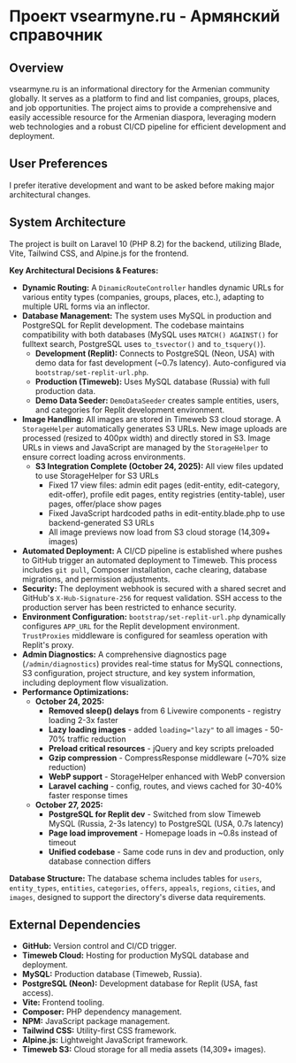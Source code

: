 # Проект vsearmyne.ru - Армянский справочник

## Overview
vsearmyne.ru is an informational directory for the Armenian community globally. It serves as a platform to find and list companies, groups, places, and job opportunities. The project aims to provide a comprehensive and easily accessible resource for the Armenian diaspora, leveraging modern web technologies and a robust CI/CD pipeline for efficient development and deployment.

## User Preferences
I prefer iterative development and want to be asked before making major architectural changes.

## System Architecture
The project is built on Laravel 10 (PHP 8.2) for the backend, utilizing Blade, Vite, Tailwind CSS, and Alpine.js for the frontend.

**Key Architectural Decisions & Features:**
*   **Dynamic Routing:** A `DinamicRouteController` handles dynamic URLs for various entity types (companies, groups, places, etc.), adapting to multiple URL forms via an inflector.
*   **Database Management:** The system uses MySQL in production and PostgreSQL for Replit development. The codebase maintains compatibility with both databases (MySQL uses `MATCH() AGAINST()` for fulltext search, PostgreSQL uses `to_tsvector()` and `to_tsquery()`).
    *   **Development (Replit):** Connects to PostgreSQL (Neon, USA) with demo data for fast development (~0.7s latency). Auto-configured via `bootstrap/set-replit-url.php`.
    *   **Production (Timeweb):** Uses MySQL database (Russia) with full production data.
    *   **Demo Data Seeder:** `DemoDataSeeder` creates sample entities, users, and categories for Replit development environment.
*   **Image Handling:** All images are stored in Timeweb S3 cloud storage. A `StorageHelper` automatically generates S3 URLs. New image uploads are processed (resized to 400px width) and directly stored in S3. Image URLs in views and JavaScript are managed by the `StorageHelper` to ensure correct loading across environments.
    *   **S3 Integration Complete (October 24, 2025):** All view files updated to use StorageHelper for S3 URLs
        - Fixed 17 view files: admin edit pages (edit-entity, edit-category, edit-offer), profile edit pages, entity registries (entity-table), user pages, offer/place show pages
        - Fixed JavaScript hardcoded paths in edit-entity.blade.php to use backend-generated S3 URLs
        - All image previews now load from S3 cloud storage (14,309+ images)
*   **Automated Deployment:** A CI/CD pipeline is established where pushes to GitHub trigger an automated deployment to Timeweb. This process includes `git pull`, Composer installation, cache clearing, database migrations, and permission adjustments.
*   **Security:** The deployment webhook is secured with a shared secret and GitHub's `X-Hub-Signature-256` for request validation. SSH access to the production server has been restricted to enhance security.
*   **Environment Configuration:** `bootstrap/set-replit-url.php` dynamically configures `APP_URL` for the Replit development environment. `TrustProxies` middleware is configured for seamless operation with Replit's proxy.
*   **Admin Diagnostics:** A comprehensive diagnostics page (`/admin/diagnostics`) provides real-time status for MySQL connections, S3 configuration, project structure, and key system information, including deployment flow visualization.
*   **Performance Optimizations:**
    - **October 24, 2025:**
        - **Removed sleep() delays** from 6 Livewire components - registry loading 2-3x faster
        - **Lazy loading images** - added `loading="lazy"` to all images - 50-70% traffic reduction
        - **Preload critical resources** - jQuery and key scripts preloaded
        - **Gzip compression** - CompressResponse middleware (~70% size reduction)
        - **WebP support** - StorageHelper enhanced with WebP conversion
        - **Laravel caching** - config, routes, and views cached for 30-40% faster response times
    - **October 27, 2025:**
        - **PostgreSQL for Replit dev** - Switched from slow Timeweb MySQL (Russia, 2-3s latency) to PostgreSQL (USA, 0.7s latency)
        - **Page load improvement** - Homepage loads in ~0.8s instead of timeout
        - **Unified codebase** - Same code runs in dev and production, only database connection differs

**Database Structure:**
The database schema includes tables for `users`, `entity_types`, `entities`, `categories`, `offers`, `appeals`, `regions`, `cities`, and `images`, designed to support the directory's diverse data requirements.

## External Dependencies
*   **GitHub:** Version control and CI/CD trigger.
*   **Timeweb Cloud:** Hosting for production MySQL database and deployment.
*   **MySQL:** Production database (Timeweb, Russia).
*   **PostgreSQL (Neon):** Development database for Replit (USA, fast access).
*   **Vite:** Frontend tooling.
*   **Composer:** PHP dependency management.
*   **NPM:** JavaScript package management.
*   **Tailwind CSS:** Utility-first CSS framework.
*   **Alpine.js:** Lightweight JavaScript framework.
*   **Timeweb S3:** Cloud storage for all media assets (14,309+ images).